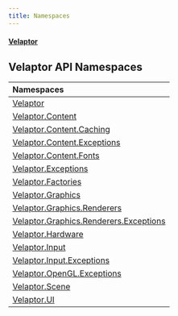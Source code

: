 ```yaml
---
title: Namespaces
---
```


#### [Velaptor](Namespaces.md 'Velaptor Namespaces')

## Velaptor API Namespaces

| Namespaces |
| :--- |
| [Velaptor](Velaptor.md 'Velaptor') |
| [Velaptor.Content](Velaptor.Content.md 'Velaptor.Content') |
| [Velaptor.Content.Caching](Velaptor.Content.Caching.md 'Velaptor.Content.Caching') |
| [Velaptor.Content.Exceptions](Velaptor.Content.Exceptions.md 'Velaptor.Content.Exceptions') |
| [Velaptor.Content.Fonts](Velaptor.Content.Fonts.md 'Velaptor.Content.Fonts') |
| [Velaptor.Exceptions](Velaptor.Exceptions.md 'Velaptor.Exceptions') |
| [Velaptor.Factories](Velaptor.Factories.md 'Velaptor.Factories') |
| [Velaptor.Graphics](Velaptor.Graphics.md 'Velaptor.Graphics') |
| [Velaptor.Graphics.Renderers](Velaptor.Graphics.Renderers.md 'Velaptor.Graphics.Renderers') |
| [Velaptor.Graphics.Renderers.Exceptions](Velaptor.Graphics.Renderers.Exceptions.md 'Velaptor.Graphics.Renderers.Exceptions') |
| [Velaptor.Hardware](Velaptor.Hardware.md 'Velaptor.Hardware') |
| [Velaptor.Input](Velaptor.Input.md 'Velaptor.Input') |
| [Velaptor.Input.Exceptions](Velaptor.Input.Exceptions.md 'Velaptor.Input.Exceptions') |
| [Velaptor.OpenGL.Exceptions](Velaptor.OpenGL.Exceptions.md 'Velaptor.OpenGL.Exceptions') |
| [Velaptor.Scene](Velaptor.Scene.md 'Velaptor.Scene') |
| [Velaptor.UI](Velaptor.UI.md 'Velaptor.UI') |
